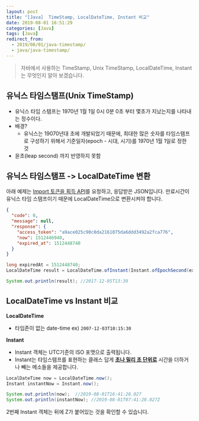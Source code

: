 ```yaml
---
layout: post
title: "[Java]  TimeStamp, LocalDateTime, Instant 비교"
date: 2019-08-01 16:51:29
categories: [Java]
tags: [Java]
redirect_from:
  - 2019/08/01/java-timestamp/
  - java/java-timestamp/
---
```


> 자바에서 사용하는 TimeStamp, Unix TimeStamp, LocalDateTime, Instant 는 무엇인지 알아 보겠습니다.

## 유닉스 타임스탬프(Unix TimeStamp)

- 유닉스 타임 스탬프는 1970년 1월 1일 0시 0분 0초 부터 몇초가 지났는지를 나타내는 정수이다.
- 배경?
  - 유닉스는 19070년대 초에 개발되었기 때문에, 최대한 많은 숫자를 타임스탬프로 구성하기 위해서 기준일자(epoch - 시대, 시기)를 1970년 1월 1일로 정한 것
- 윤초(leap second) 까지 반영하지 못함

## 유닉스 타임스탬프 -> LocalDateTime 변환

아래 예제는 [Import 토큰을 획득 API](https://docs.iamport.kr/tech/access-token)를 요청하고, 응답받은 JSON입니다. 만료시간이 유닉스 타임 스탬프이기 때문에 LocalDateTime으로 변환시켜야 합니다.

```json
{
  "code": 0,
  "message": null,
  "response": {
    "access_token": "a9ace025c90c0da2161075da6ddd3492a2fca776",
    "now": 1512446940,
    "expired_at": 1512448740
  }
}
```

```java
long expiredAt = 1512448740;
LocalDateTime result = LocalDateTime.ofInstant(Instant.ofEpochSecond(expiredAt), TimeZone.getDefualt().toZoneId());

System.out.println(result); //2017-12-05T13:39
```

## LocalDateTime vs Instant 비교

**LocalDateTime**

- 타임존이 없는 date-time ex) `2007-12-03T10:15:30`

**Instant**

- Instant 객체는 UTC기준의 ISO 포맷으로 출력됩니다.
- Instant는 타임스탬프를 표현하는 클래스 답게 **<u>초나 밀리 초 단위로</u>** 시간을 더하거나 빼는 메소들을 제공합니다.

```java
LocalDateTime now = LocalDateTime.now();
Instant instantNow = Instant.now();

System.out.println(now);  //2019-08-01T16:41:28.027
System.out.println(instantNow); //2019-08-01T07:41:28.027Z

```

2번째 Instant 객체는 뒤에 Z가 붙어있는 것을 확인할 수 있습니다.
